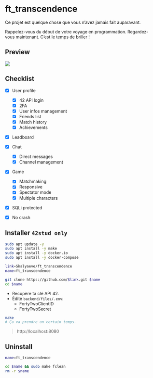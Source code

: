 # ft_transcendence
Ce projet est quelque chose que vous n’avez jamais fait auparavant.

Rappelez-vous du début de votre voyage en programmation. Regardez-vous maintenant. C’est le temps de briller !

## Preview
![](https://github.com/Skalyaeve/images/blob/main/screenshot/tsd.gif)

## Checklist
- [x] User profile
    * [x] 42 API login
    * [x] 2FA
    * [x] User infos management
    * [x] Friends list
    * [x] Match history
    * [x] Achievements
- [x] Leadboard
- [x] Chat
    * [x] Direct messages
    * [x] Channel management
- [x] Game
    * [x] Matchmaking
    * [x] Responsive
    * [x] Spectator mode
    * [x] Multiple characters
- [x] SQLi protected
- [x] No crash


## Installer `42stud only`
```bash
sudo apt update -y
sudo apt install -y make
sudo apt install -y docker.io
sudo apt install -y docker-compose
```
```bash
link=Skalyaeve/ft_transcendence
name=ft_transcendence

git clone https://github.com/$link.git $name
cd $name
```
- Recupère ta clé API 42.
- Édite `backend/files/.env`:
    * FortyTwoClientID
    * FortyTwoSecret
```bash
make
# Ça va prendre un certain temps.
```
> http://localhost:8080

## Uninstall
```bash
name=ft_transcendence

cd $name && sudo make fclean
rm -r $name
```
